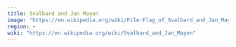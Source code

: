 ```yaml
---
title: Svalbard and Jan Mayen
image: "https://en.wikipedia.org/wiki/File:Flag_of_Svalbard_and_Jan_Mayen.svg"
region: ~
wiki: "https://en.wikipedia.org/wiki/Svalbard_and_Jan_Mayen"
---
```

